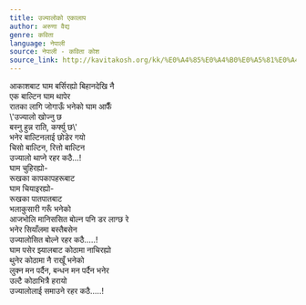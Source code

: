 ```yaml
---
title: उज्यालोको एकालाप
author: अरुणा वैद्य
genre: कविता
language: नेपाली
source: नेपाली - कविता कोश
source_link: http://kavitakosh.org/kk/%E0%A4%85%E0%A4%B0%E0%A5%81%E0%A4%A3%E0%A4%BE_%E0%A4%B5%E0%A5%88%E0%A4%A6%E0%A5%8D%E0%A4%AF
---
```


आकाशबाट घाम बर्सिरह्यो बिहानदेखि नै  
एक बाल्टिन घाम थापेर  
रातका लागि जोगाऊँ भनेको घाम आफैँ  
\\'उज्यालो खोज्नु छ  
बस्नु हुन्न राति, कर्फ्यु छ\\'  
भनेर बाल्टिनलाई छोडेर गयो  
चिसो बाल्टिन, रित्तो बाल्टिन  
उज्यालो थाप्ने रहर कठै...!  
घाम चुहिरह्यो-  
रूखका कापकापहरूबाट  
घाम चियाइरह्यो-  
रूखका पातपातबाट  
भलाकुसारी गरूँ भनेको  
आजभोलि मानिससित बोल्न पनि डर लाग्छ रे  
भनेर सियाँलमा बस्तैबसेन  
उज्यालोसित बोल्ने रहर कठै.....!  
घाम पसेर झ्यालबाट कोठामा नाचिरह्यो  
थुनेर कोठामा नै राखूँ भनेको  
लुक्न मन पर्दैन, बन्धन मन पर्दैन भनेर  
उल्टै कोठाभित्रै हरायो  
उज्यालोलाई समाउने रहर कठै.....!
